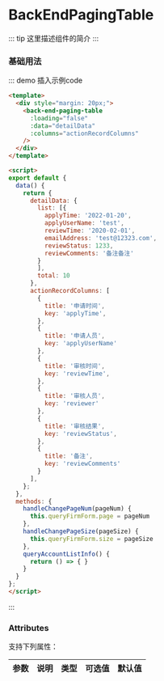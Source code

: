 
# BackEndPagingTable

::: tip
这里描述组件的简介
:::

### 基础用法
::: demo
插入示例code
```html
<template>
  <div style="margin: 20px;">
    <back-end-paging-table
      :loading="false"
      :data="detailData"
      :columns="actionRecordColumns"
    />
  </div>
</template>

<script>
export default {
  data() {
    return {
      detailData: {
        list: [{
          applyTime: '2022-01-20',
          applyUserName: 'test',
          reviewTime: '2020-02-01',
          emailAddress: 'test@12323.com',
          reviewStatus: 1233,
          reviewComments: '备注备注'
        }
        ],
        total: 10
      },
      actionRecordColumns: [
        {
          title: '申请时间',
          key: 'applyTime',
        },
        {
          title: '申请人员',
          key: 'applyUserName'
        },
        {
          title: '审核时间',
          key: 'reviewTime',
        },
        {
          title: '审核人员',
          key: 'reviewer'
        },
        {
          title: '审核结果',
          key: 'reviewStatus',
        },
        {
          title: '备注',
          key: 'reviewComments'
        }
      ],
    };
  },
  methods: {
    handleChangePageNum(pageNum) {
      this.queryFirmForm.page = pageNum
    },
    handleChangePageSize(pageSize) {
      this.queryFirmForm.size = pageSize
    },
    queryAccountListInfo() {
      return () => { }
    }
  }
};
</script>

```
:::


### Attributes

支持下列属性：

| 参数          | 说明            | 类型            | 可选值                 | 默认值   |
|-------------  |---------------- |---------------- |---------------------- |-------- |

